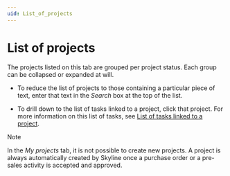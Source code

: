 ```yaml
---
uid: List_of_projects
---
```


# List of projects

The projects listed on this tab are grouped per project status. Each group can be collapsed or expanded at will.

- To reduce the list of projects to those containing a particular piece of text, enter that text in the *Search* box at the top of the list.

- To drill down to the list of tasks linked to a project, click that project. For more information on this list of tasks, see [List of tasks linked to a project](xref:List_of_tasks_linked_to_a_project).

> [!NOTE]
> In the *My projects* tab, it is not possible to create new projects. A project is always automatically created by Skyline once a purchase order or a pre-sales activity is accepted and approved.
>
